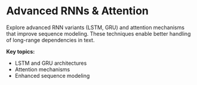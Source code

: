 # Advanced RNNs & Attention

Explore advanced RNN variants (LSTM, GRU) and attention mechanisms that improve sequence modeling. These techniques enable better handling of long-range dependencies in text.

**Key topics:**
- LSTM and GRU architectures
- Attention mechanisms
- Enhanced sequence modeling 